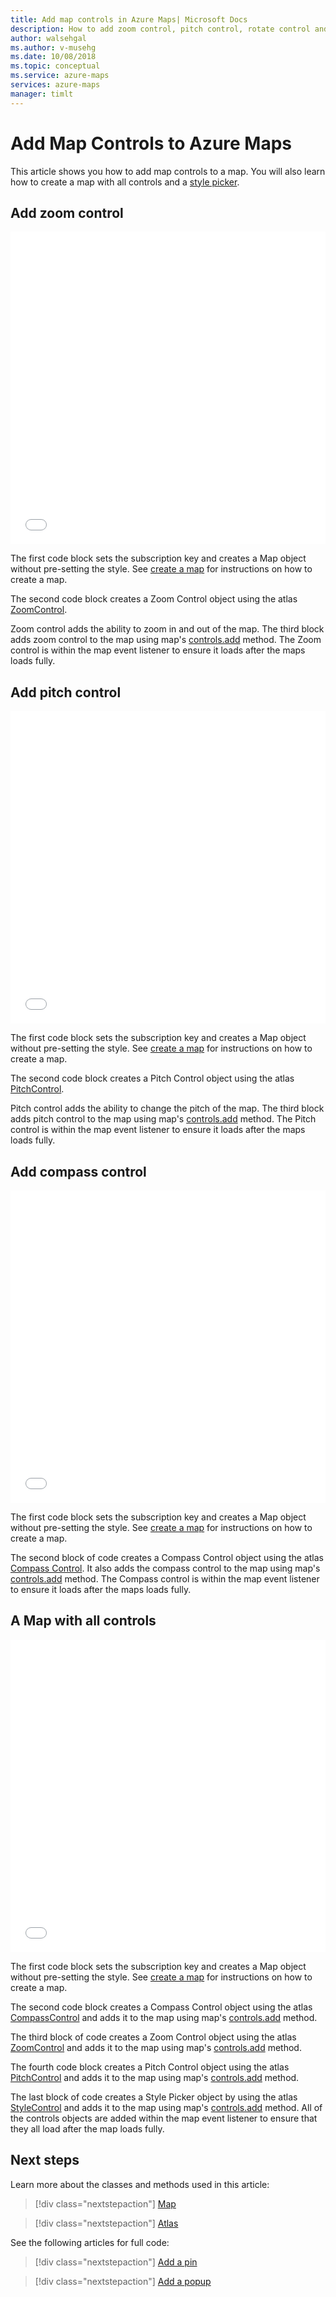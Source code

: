 ```yaml
---
title: Add map controls in Azure Maps| Microsoft Docs
description: How to add zoom control, pitch control, rotate control and a style picker to a map in Azure Maps.
author: walsehgal
ms.author: v-musehg
ms.date: 10/08/2018
ms.topic: conceptual
ms.service: azure-maps
services: azure-maps
manager: timlt
---
```


# Add Map Controls to Azure Maps

This article shows you how to add map controls to a map. You will also learn how to create a map with all controls and a [style picker](https://docs.microsoft.com/azure/azure-maps/choose-map-style#adding-the-style-picker).

## Add zoom control

<iframe height='500' scrolling='no' title='Adding a zoom control' src='//codepen.io/azuremaps/embed/WKOQyN/?height=265&theme-id=0&default-tab=js,result&embed-version=2' frameborder='no' allowtransparency='true' allowfullscreen='true' style='width: 100%;'>See the Pen <a href='https://codepen.io/azuremaps/pen/WKOQyN/'>Adding a zoom control</a> by Azure Maps (<a href='https://codepen.io/azuremaps'>@azuremaps</a>) on <a href='https://codepen.io'>CodePen</a>.
</iframe>

The first code block sets the subscription key and creates a Map object without pre-setting the style. See [create a map](./map-create.md) for instructions on how to create a map.

The second code block creates a Zoom Control object using the atlas [ZoomControl](https://docs.microsoft.com/javascript/api/azure-maps-control/atlas.control.zoomcontrol?view=azure-iot-typescript-latest).

Zoom control adds the ability to zoom in and out of the map. The third block adds zoom control to the map using map's [controls.add](https://docs.microsoft.com/javascript/api/azure-maps-control/atlas.map?view=azure-iot-typescript-latest#addcontrol) method. The Zoom control is within the map event listener to ensure it loads after the maps loads fully.

## Add pitch control

<iframe height='500' scrolling='no' title='Adding a pitch control' src='//codepen.io/azuremaps/embed/xJrwaP/?height=265&theme-id=0&default-tab=js,result&embed-version=2' frameborder='no' allowtransparency='true' allowfullscreen='true' style='width: 100%;'>See the Pen <a href='https://codepen.io/azuremaps/pen/xJrwaP/'>Adding a pitch control</a> by Azure Maps (<a href='https://codepen.io/azuremaps'>@azuremaps</a>) on <a href='https://codepen.io'>CodePen</a>.
</iframe>

The first code block sets the subscription key and creates a Map object without pre-setting the style. See [create a map](./map-create.md) for instructions on how to create a map.

The second code block creates a Pitch Control object using the atlas [PitchControl](https://docs.microsoft.com/javascript/api/azure-maps-control/atlas.control.pitchcontrol?view=azure-iot-typescript-latest).

Pitch control adds the ability to change the pitch of the map. The third block adds pitch control to the map using map's [controls.add](https://docs.microsoft.com/javascript/api/azure-maps-control/atlas.map?view=azure-iot-typescript-latest#addcontrol) method. The Pitch control is within the map event listener to ensure it loads after the maps loads fully.

## Add compass control

<iframe height='500' scrolling='no' title='Adding a rotate control' src='//codepen.io/azuremaps/embed/GBEoRb/?height=265&theme-id=0&default-tab=js,result&embed-version=2' frameborder='no' allowtransparency='true' allowfullscreen='true' style='width: 100%;'>See the Pen <a href='https://codepen.io/azuremaps/pen/GBEoRb/'>Adding a rotate control</a> by Azure Maps (<a href='https://codepen.io/azuremaps'>@azuremaps</a>) on <a href='https://codepen.io'>CodePen</a>.
</iframe>

The first code block sets the subscription key and creates a Map object without pre-setting the style. See [create a map](./map-create.md) for instructions on how to create a map.

The second block of code creates a Compass Control object using the atlas [Compass Control](https://docs.microsoft.com/javascript/api/azure-maps-control/atlas.control.compasscontrol?view=azure-iot-typescript-latest#compasscontrol). It also adds the compass control to the map using map's [controls.add](https://docs.microsoft.com/javascript/api/azure-maps-control/atlas.map?view=azure-iot-typescript-latest#addcontrol) method. The Compass control is within the map event listener to ensure it loads after the maps loads fully.

## A Map with all controls

<iframe height='500' scrolling='no' title='A map with all the controls' src='//codepen.io/azuremaps/embed/qyjbOM/?height=265&theme-id=0&default-tab=js,result&embed-version=2' frameborder='no' allowtransparency='true' allowfullscreen='true' style='width: 100%;'>See the Pen <a href='https://codepen.io/azuremaps/pen/qyjbOM/'>A map with all the controls</a> by Azure Maps (<a href='https://codepen.io/azuremaps'>@azuremaps</a>) on <a href='https://codepen.io'>CodePen</a>.
</iframe>

The first code block sets the subscription key and creates a Map object without pre-setting the style. See [create a map](./map-create.md) for instructions on how to create a map.

The second code block creates a Compass Control object using the atlas [CompassControl](https://docs.microsoft.com/javascript/api/azure-maps-control/atlas.control.compasscontrol?view=azure-iot-typescript-latest#compasscontrol) and adds it to the map using map's [controls.add](https://docs.microsoft.com/javascript/api/azure-maps-control/atlas.map?view=azure-iot-typescript-latest#addcontrol) method.

The third block of code creates a Zoom Control object using the atlas [ZoomControl](https://docs.microsoft.com/javascript/api/azure-maps-control/atlas.control.zoomcontrol?view=azure-iot-typescript-latest) and adds it to the map using map's [controls.add](https://docs.microsoft.com/javascript/api/azure-maps-control/atlas.map?view=azure-iot-typescript-latest#addcontrol) method.

The fourth code block creates a Pitch Control object using the atlas [PitchControl](https://docs.microsoft.com/javascript/api/azure-maps-control/atlas.control.pitchcontrol?view=azure-iot-typescript-latest) and adds it to the map using map's [controls.add](https://docs.microsoft.com/javascript/api/azure-maps-control/atlas.map?view=azure-iot-typescript-latest#addcontrol) method.

The last block of code creates a Style Picker object by using the atlas [StyleControl](https://docs.microsoft.com/javascript/api/azure-maps-control/atlas.control.stylecontrol?view=azure-iot-typescript-latest#stylecontrol) and adds it to the map using map's [controls.add](https://docs.microsoft.com/javascript/api/azure-maps-control/atlas.map?view=azure-iot-typescript-latest#addcontrol) method. All of the controls objects are added within the map event listener to ensure that they all load after the map loads fully.

## Next steps

Learn more about the classes and methods used in this article:

> [!div class="nextstepaction"]
> [Map](https://docs.microsoft.com/javascript/api/azure-maps-control/atlas.map?view=azure-iot-typescript-latest)

> [!div class="nextstepaction"]
> [Atlas](https://docs.microsoft.com/javascript/api/azure-maps-control/atlas?view=azure-iot-typescript-latest)

See the following articles for full code:

> [!div class="nextstepaction"]
> [Add a pin](./map-add-pin.md)

> [!div class="nextstepaction"]
> [Add a popup](./map-add-popup.md)